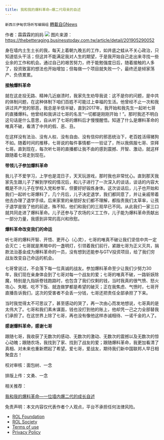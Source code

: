 ```yaml
---
title: 我和我的爆料革命—爆二代母亲的自述
---
```

`新西兰伊甸农场听写编辑组` [轉載自GNews](https://gnews.org/zh-hans/1867613/)

作者：霖霖霖的妈妈
![](https://assets.gnews.org/wp-content/uploads/2022/01/image-1280.png)
图片来源：https://thebetteraging.businesstoday.com.tw/article/detail/201905290052

身在墙内土生土长的我，每天上着朝九晚五的工作，如井底之蛙从不关心政治，只知道低头干活；但这并不能满足我对人生的期望，于是我开始自己走出来寻找一些业余的工作和机会。通过自己的艰苦努力，终于能勉强度日后，随着接触的人多了，投资致富的想法也开始增加；但每做一个项目就失败一个，最终还是倾家荡产、负债累累。

**接触爆料革命**

就在这走投无路、精神几近崩溃时，我家先生劝导我说：这不是你的问题，是中共的体制问题，在这种体制下咱们百姓不可能过上幸福的生活。他曾经不止一次和我讲过共产党的邪恶，我总是半信半疑，直到2017年，我开始和我先生一起听七哥的直播爆料。他曾经和我讲过七哥的名言“一切都是刚刚开始！”。那时我还不明白这句话是什么意思，自从听了七哥的爆料后才慢慢醒悟。知道了什么是爆料革命的唯真不破，看清了中共的假、恶、丑。

在这样没有法治、没有人权、没有自由、没有信仰的邪恶统治下，老百姓活得猪狗不如。随着时间的推移，七哥说的每件事情都一一验证了，所以我佩服七哥、崇拜七哥。直到现在，每次听七哥的直播都让我不由的感到震撼、开智、激动，就这样跟随着七哥走到现在。

**带领儿子参加爆料革命**

我儿子不爱学习，上学也是混日子，天天玩游戏，那时我也非常忧心。直到那天我家先生跟儿子了解到学校的情况后，和儿子进行了一次深入的谈话，谈话的内容大概是不许儿子在学校入党和参军，但要好好锻炼身体。这次谈话后，儿子也开始和我们一起听七哥爆料了，几个月后，儿子决定退学，我们都同意了，并让亲戚带着他去办理了退学手续。后来家里的亲朋好友们都不理解，都指责我们太草率，让孩子退学是毁了他的前途，殊不知，他们和我们的三观早已不同。从此我们一家三口就共同走进了爆料革命。儿子还参与了农场的义工工作，儿子能为爆料革命贡献出一部分力量，我感到非常的高兴和欣慰。

**爆料革命改变我们的命运**

听七哥的爆料开智、开悟、更开心（心灵），七哥的唯真不破让我们坚信中共一定会灭亡；七哥就是黑暗中的一盏明灯，引领着我们前行，紧跟七哥为正义灭共，捐款法治基金成为爆料革命的一员，没有想到还能参与GTV投资项目，给了我们穷战友改变自己命运的机会。

七哥曾说过，不会落下每一位真诚的战友。参加爆料革命至少让我们少努力30年，我们现在亲身体会到了七哥对每一个战友的爱；七哥的唯真不破，一路斩妖除魔，特别是九指妖卷钱跑路时，也包含了我们仅剩的钱，当时我真的很气愤、怒火攻心、失眠、吃不下饭、就连做梦都是希望的破灭；正在我焦虑、气愤时，七哥开直播告诉我们，这次的受害者不会丢一分钱，七哥还把责任全部承担了下来。

当时我觉得太不可思议了，甚至感动的哭了，再一次由心而发地想说，七哥真的是太伟大了。七哥和我们素未谋面，钱也没打到他的账上，他却凭一己之力全部替我们承担了。在这世界上除了七哥，再也没有像他这样赤诚相待、一诺千金的人了。

**感谢爆料革命，感谢七哥**

跟随七哥，我收获了无数次的感动、无数次的激动、无数次的震撼以及无数次的惊心动魄；跟随农场，我找到了家、找到了战友的爱；跟随爆料革命，我更加看清了真相、对未来也重新燃起了希望。爱七哥，爱战友，期待我们新中国联邦人早日相聚盘古！

校对审核：面包树、一念

排版上传：文勇、一念

相关推荐：

[我和我的爆料革命—一位墙内爆二代的成长自述](https://gnews.org/zh-hans/1855097/)

 

免责声明：本文内容仅代表作者个人观点，平台不承担任何法律风险。

- [ROL Foundation](https://rolfoundation.org/)
- [ROL Society](https://rolsociety.org/)
- [Terms of use](https://gnews.org/terms-of-use-3/)
- [Privacy Policy](https://gnews.org/privacy-policy/)
